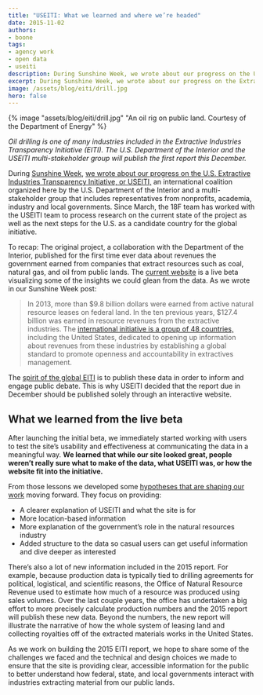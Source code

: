 ```yaml
---
title: "USEITI: What we learned and where we’re headed"
date: 2015-11-02
authors:
- boone
tags:
- agency work
- open data
- useiti
description: During Sunshine Week, we wrote about our progress on the U.S. Extractive Industries Transparency Initiative (USEITI). Since then, the 18F team has worked with the USEITI team to process research on the current state of the project as well as the next steps for the U.S. as a candidate country for the global initiative.
excerpt: During Sunshine Week, we wrote about our progress on the Extractive Industries Transparency Initiative, or EITI, an international coalition organized here by the U.S. Department of the Interior and a multi-stakeholder group that includes representatives from nonprofits, academia, industry and local governments. Since March, the 18F team has worked with the USEITI team to process research on the current state of the project as well as the next steps for the U.S. as a candidate country for the global initiative.
image: /assets/blog/eiti/drill.jpg
hero: false
---
```

{% image "assets/blog/eiti/drill.jpg" "An oil rig on public land. Courtesy of the Department of Energy" %}

_Oil drilling is one of many industries included in the Extractive Industries Transparency Initiative (EITI). The U.S. Department of the Interior and the USEITI multi-stakeholder group will publish the first report this December._

During [Sunshine Week](http://www.sunshineweek.org/), [we wrote about
our progress on the U.S. Extractive Industries Transparency Initiative, or
USEITI,](https://18f.gsa.gov/2015/03/18/sunshine-week-extractive-industries-transparency-initiative-event/) an international coalition organized here by the U.S. Department
of the Interior and a multi-stakeholder group that includes
representatives from nonprofits, academia, industry and local
governments. Since March, the 18F team has worked with the USEITI team
to process research on the current state of the project as well as the
next steps for the U.S. as a candidate country for the global
initiative.

To recap: The original project, a collaboration with the Department of
the Interior, published for the first time ever data about revenues the
government earned from companies that extract resources such as coal,
natural gas, and oil from public lands. The [current
website](https://useiti.doi.gov/) is a live beta visualizing some of
the insights we could glean from the data. As we wrote in our Sunshine
Week post:

> In 2013, more than $9.8 billion dollars were earned from active
> natural resource leases on federal land. In the ten previous years,
> $127.4 billion was earned in resource revenues from the extractive
> industries. The [international initiative is a
> group of 48 countries,](https://eiti.org) including the United
> States, dedicated to opening up information about revenues from these
> industries by establishing a global standard to promote openness and
> accountability in extractives management.

The [spirit of the global EITI](https://eiti.org/eiti/principles) is
to publish these data in order to inform and engage public debate. This
is why USEITI decided that the report due in December should be
published solely through an interactive website.

What we learned from the live beta
----------------------------------

After launching the initial beta, we immediately started working with
users to test the site’s usability and effectiveness at communicating
the data in a meaningful way. **We learned that while our site looked
great, people weren’t really sure what to make of the data, what USEITI
was, or how the website fit into the initiative.**

From those lessons we developed some [hypotheses that are shaping our
work](https://github.com/18F/doi-extractives-data/wiki/Hypotheses#functional-hypotheses)
moving forward. They focus on providing:

-   A clearer explanation of USEITI and what the site is for
-   More location-based information
-   More explanation of the government’s role in the natural resources industry
-   Added structure to the data so casual users can get useful information and dive deeper as interested

There’s also a lot of new information included in the 2015 report. For
example, because production data is typically tied to drilling
agreements for political, logistical, and scientific reasons, the Office
of Natural Resource Revenue used to estimate how much of a resource was
produced using sales volumes. Over the last couple years, the office has
undertaken a big effort to more precisely calculate production numbers
and the 2015 report will publish these new data. Beyond the numbers, the
new report will illustrate the narrative of how the whole system of
leasing land and collecting royalties off of the extracted materials
works in the United States.

As we work on building the 2015 EITI report, we hope to share some of
the challenges we faced and the technical and design choices we made to
ensure that the site is providing clear, accessible information for the
public to better understand how federal, state, and local governments
interact with industries extracting material from our public lands.
